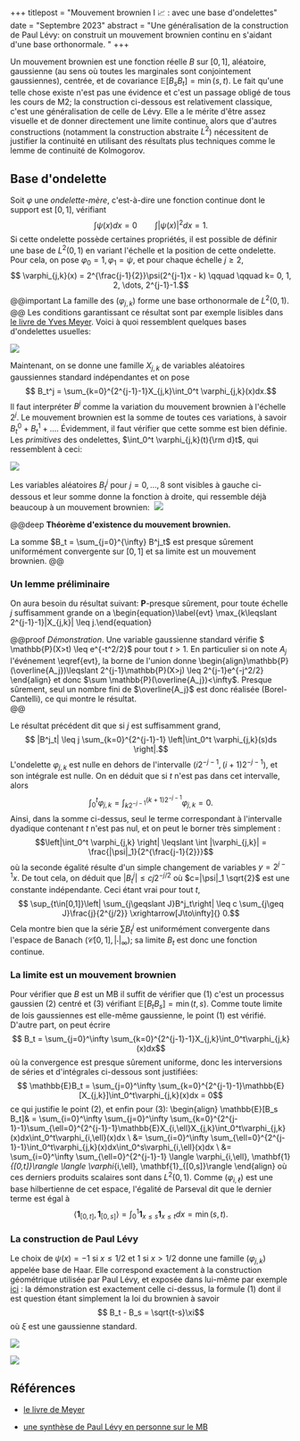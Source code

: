 +++
titlepost = "Mouvement brownien I 📈 : avec une base d'ondelettes"
date = "Septembre 2023"
abstract = "Une généralisation de la construction de Paul Lévy: on construit un mouvement brownien continu en s'aidant d'une base orthonormale.  "
+++


Un mouvement brownien est une fonction réelle $B$ sur $[0,1]$, aléatoire, gaussienne (au sens où toutes les marginales sont conjointement gaussiennes), centrée, et de covariance $\mathbb{E}[B_s B_t] = \min(s,t)$. Le fait qu'une telle chose existe n'est pas une évidence et c'est un passage obligé de tous les cours de M2; la construction ci-dessous est relativement classique, c'est une généralisation de celle de Lévy. Elle a le mérite d'être assez visuelle et de donner directement une limite continue, alors que d'autres constructions (notamment la construction abstraite $L^2$) nécessitent de justifier la continuité en utilisant des résultats plus techniques comme le lemme de continuité de Kolmogorov. 

## Base d'ondelette

Soit $\varphi$ une *ondelette-mère*, c'est-à-dire une fonction continue dont le support est $[0,1]$, vérifiant
$$ \int \psi(x)dx = 0 \qquad \int |\psi(x)|^2 dx = 1.$$
Si cette ondelette possède certaines propriétés, il est possible de définir une base de $L^2(0,1)$ en variant l'échelle et la position de cette ondelette. Pour cela, on pose $\varphi_0 = 1, \varphi_1 = \psi$, et pour chaque échelle $j \geqslant 2$, 
$$ \varphi_{j,k}(x) = 2^{\frac{j-1}{2}}\psi(2^{j-1}x - k) \qquad \qquad k= 0, 1, 2, \dots, 2^{j-1}-1.$$
@@important
La famille des $(\varphi_{j,k})$ forme une base orthonormale de $L^2(0,1)$. 
@@
Les conditions garantissant ce résultat sont par exemple lisibles dans [le livre de Yves Meyer](https://books.google.fr/books/about/Wavelets_and_Operators_Volume_1.html?id=y5L5HVlh3ngC&redir_esc=y). Voici à quoi ressemblent quelques bases d'ondelettes usuelles: 

![](/posts/img/wavelets.png)




Maintenant, on se donne une famille $X_{j,k}$ de variables aléatoires gaussiennes standard indépendantes et on pose
$$ B_t^j = \sum_{k=0}^{2^{j-1}-1}X_{j,k}\int_0^t \varphi_{j,k}(x)dx.$$
Il faut interpréter $B^j$ comme la variation du mouvement brownien à l'échelle $2^{j}$. Le mouvement brownien est la somme de toutes ces variations, à savoir $B^0_t + B^1_t + \dots$. Évidemment, il faut vérifier que cette somme est bien définie. Les *primitives* des ondelettes, $\int_0^t \varphi_{j,k}(t){\rm d}t$, qui ressemblent à ceci: 

![](/posts/img/wavelet_integrated.png)

Les variables aléatoires $B^j_t$ pour $j=0, \dotsc, 8$ sont visibles à gauche ci-dessous et leur somme donne la fonction à droite, qui ressemble déjà beaucoup à un mouvement brownien: 
![](/posts/img/brownian.png)


@@deep 
**Théorème d'existence du mouvement brownien.**


La somme $B_t = \sum_{j=0}^{\infty} B^j_t$ est presque sûrement uniformément convergente sur $[0,1]$ et sa limite est un mouvement brownien. 
@@


### Un lemme préliminaire

On aura besoin du résultat suivant: $\mathbf{P}$-presque sûrement, pour toute échelle $j$ suffisamment grande on a 
\begin{equation}\label{evt} \max_{k\leqslant 2^{j-1}-1}|X_{j,k}| \leq j.\end{equation}
 

@@proof 
*Démonstration*. Une variable gaussienne standard vérifie $ \mathbb{P}(X>t) \leq e^{-t^2/2}$ pour tout $t>1$. En particulier si on note $A_j$ l'événement \eqref{evt}, la borne de l'union donne 
\begin{align}\mathbb{P}(\overline{A_j})\leqslant 2^{j-1}\mathbb{P}(X>j) \leq 2^{j-1}e^{-j^2/2}
\end{align}
et donc $\sum \mathbb{P}(\overline{A_j})<\infty$. Presque sûrement, seul un nombre fini de $\overline{A_j}$ est donc réalisée (Borel-Cantelli), ce qui montre le résultat.  
@@


Le résultat précédent dit que si $j$ est suffisamment grand,
$$ |B^j_t| \leq j \sum_{k=0}^{2^{j-1}-1} \left|\int_0^t \varphi_{j,k}(s)ds \right|.$$ 
L'ondelette $\varphi_{j,k}$ est nulle en dehors de l'intervalle $(i 2^{-j-1}, (i+1)2^{-j-1})$, et son intégrale est nulle. On en déduit que si $t$ n'est pas dans cet intervalle, alors
$$ \int_0^t\varphi_{j,k} = \int_{k2^{-j-1}}^{(k+1)2^{-j-1}} \varphi_{j,k} = 0.$$
Ainsi, dans la somme ci-dessus, seul le terme correspondant à l'intervalle dyadique contenant $t$ n'est pas nul, et on peut le borner très simplement : 
$$\left|\int_0^t \varphi_{j,k} \right| \leqslant \int |\varphi_{j,k}| = \frac{|\psi|_1}{2^{\frac{j-1}{2}}}$$ 
où la seconde égalité résulte d'un simple changement de variables $y = 2^{j-1}x$. 
De tout cela, on déduit que $|B^j_t| \leqslant c j 2^{-j/2}$ où $c=|\psi|_1 \sqrt{2}$ est une constante indépendante. Ceci étant vrai pour tout $t$, 
$$ \sup_{t\in[0,1]}\left| \sum_{j\geqslant J}B^j_t\right| \leq c \sum_{j\geq J}\frac{j}{2^{j/2}} \xrightarrow[J\to\infty]{} 0.$$
Cela montre bien que la série $\sum B^j_t$ est uniformément convergente dans l'espace de Banach $(\mathscr{C}[0,1], |\cdot|_{\infty})$; sa limite $B_t$ est donc une fonction continue. 

### La limite est un mouvement brownien

Pour vérifier que $B$ est un MB il suffit de vérifier que (1) c'est un processus gaussien (2) centré et (3) vérifiant $\mathbb{E}[B_t B_s] = \min(t,s)$. Comme toute limite de lois gaussiennes est elle-même gaussienne, le point (1) est vérifié. D'autre part, on peut écrire 
$$ B_t = \sum_{j=0}^\infty \sum_{k=0}^{2^{j-1}-1}X_{j,k}\int_0^t\varphi_{j,k}(x)dx$$
où la convergence est presque sûrement uniforme, donc les interversions de séries et d'intégrales ci-dessous sont justifiées: 
$$ \mathbb{E}B_t = \sum_{j=0}^\infty \sum_{k=0}^{2^{j-1}-1}\mathbb{E}[X_{j,k}]\int_0^t\varphi_{j,k}(x)dx = 0$$
ce qui justifie le point (2), et enfin pour (3):
\begin{align} \mathbb{E}[B_s B_t]& = \sum_{i=0}^\infty \sum_{j=0}^\infty \sum_{k=0}^{2^{j-1}-1}\sum_{\ell=0}^{2^{j-1}-1}\mathbb{E}X_{i,\ell}X_{j,k}\int_0^t\varphi_{j,k}(x)dx\int_0^t\varphi_{i,\ell}(x)dx \\
&= \sum_{i=0}^\infty \sum_{\ell=0}^{2^{j-1}-1}\int_0^t\varphi_{j,k}(x)dx\int_0^s\varphi_{i,\ell}(x)dx  \\
&= \sum_{i=0}^\infty \sum_{\ell=0}^{2^{j-1}-1} \langle \varphi_{i,\ell}, \mathbf{1}_{[0,t]}\rangle \langle \varphi_{i,\ell}, \mathbf{1}_{[0,s]}\rangle
\end{align}
où ces derniers produits scalaires sont dans $L^2(0,1)$. Comme $(\varphi_{i,\ell})$ est une base hilbertienne de cet espace, l'égalité de Parseval dit que le dernier terme est égal à 
$$\langle \mathbf{1}_{[0,t]}, \mathbf{1}_{[0,s]}\rangle = \int_0^{1}\mathbf{1}_{x\leqslant s}\mathbf{1}_{x\leqslant t}dx = \min(s,t).$$

### La construction de Paul Lévy 

Le choix de $\psi(x) = -1$ si $x \leq 1/2$ et $1$ si $x>1/2$ donne une famille $(\varphi_{j,k})$ appelée base de Haar. Elle correspond exactement à la construction géométrique utilisée par Paul Lévy, et exposée dans lui-même par exemple [ici](http://www.numdam.org/item/MSM_1954__126__1_0.pdf) : la démonstration est exactement celle ci-dessus, la formule (1) dont il est question étant simplement la loi du brownien à savoir 
$$ B_t - B_s = \sqrt{t-s}\xi$$
où $\xi$ est une gaussienne standard. 

![](/posts/img/levy1.png)

![](/posts/img/levy2.png)


## Références

- [le livre de Meyer](https://books.google.fr/books/about/Wavelets_and_Operators_Volume_1.html?id=y5L5HVlh3ngC&redir_esc=y)

- [une synthèse de Paul Lévy en personne sur le MB](http://www.numdam.org/item/MSM_1954__126__1_0.pdf)
